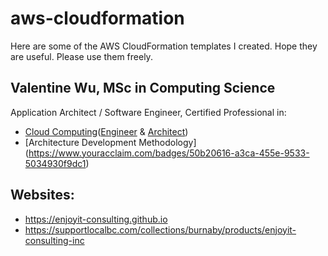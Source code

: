 # aws-cloudformation
Here are some of the AWS CloudFormation templates I created. Hope they are useful. Please use them freely.

## Valentine Wu, MSc in Computing Science
Application Architect / Software Engineer, Certified Professional in:
- [Cloud Computing](https://www.credential.net/profile/shufangwu/wallet)([Engineer](https://www.credential.net/e43a1972-c6f0-42ee-87b0-215824747e32?key=9c5687b7b7ec223d07359ed92977ef37bf11911a3b2e6ac14a73866cb048d8be) & [Architect](https://www.credential.net/895734f3-8b4c-40bc-9389-675ae844300c?key=348ee590aefe987388c721bdc8b9db40176c512606826e0ea0a9d56e0df687e3))
- [Architecture Development Methodology] (https://www.youracclaim.com/badges/50b20616-a3ca-455e-9533-5034930f9dc1)

## Websites: 
- https://enjoyit-consulting.github.io
- https://supportlocalbc.com/collections/burnaby/products/enjoyit-consulting-inc
